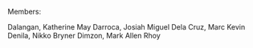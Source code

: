 Members: 

Dalangan, Katherine May
Darroca, Josiah Miguel
Dela Cruz, Marc Kevin 
Denila, Nikko Bryner
Dimzon, Mark Allen Rhoy
